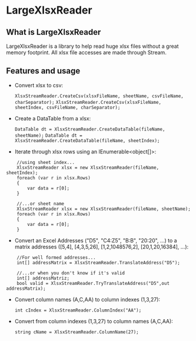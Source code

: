 # LargeXlsxReader

## What is LargeXlsxReader

LargeXlsxReader is a library to help read huge xlsx files without a great memory footprint. 
All xlsx file accesses are made through Stream.

## Features and usage

* Convert xlsx to csv:

	`XlsxStreamReader.CreateCsv(xlsxFileName, sheetName, csvFileName, charSeparator);`
	`XlsxStreamReader.CreateCsv(xlsxFileName, sheetIndex, csvFileName, charSeparator);`

* Create a DataTable from a xlsx:

	`DataTable dt = XlsxStreamReader.CreateDataTable(fileName, sheetName);`
	`DataTable dt = XlsxStreamReader.CreateDataTable(fileName, sheetIndex);`

* Iterate through xlsx rows using an IEnumerable<object[]>:

```
	//using sheet index...
	XlsxStreamReader xlsx = new XlsxStreamReader(fileName, sheetIndex);
	foreach (var r in xlsx.Rows)
	{
		var data = r[0];
	}
	
	//...or sheet name
	XlsxStreamReader xlsx = new XlsxStreamReader(fileName, sheetName);
	foreach (var r in xlsx.Rows)
	{
		var data = r[0];
	}
```

* Convert an Excel Addresses ("D5", "C4:Z5", "B:B", "20:20", ...) to a matrix addresses 
([5,4], [4,3,5,26], [1,2,1048576,2], [20,1,20,16384], ...):

```
	//For well formed addresses...
	int[] addressMatrix = XlsxStreamReader.TranslateAddress("D5");
	
	//...or when you don't know if it's valid
	int[] addressMatriz;
	bool valid = XlsxStreamReader.TryTranslateAddress("D5",out addressMatrix);
```

* Convert column names (A,C,AA) to column indexes (1,3,27):
	
	`int cIndex = XlsxStreamReader.ColumnIndex("AA");`

* Convert from column indexes (1,3,27) to column names (A,C,AA):

	`string cName = XlsxStreamReader.ColumnName(27);`
